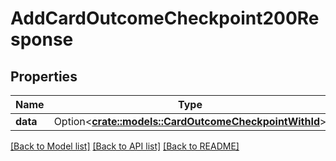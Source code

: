 # AddCardOutcomeCheckpoint200Response

## Properties

Name | Type | Description | Notes
------------ | ------------- | ------------- | -------------
**data** | Option<[**crate::models::CardOutcomeCheckpointWithId**](CardOutcomeCheckpointWithId.md)> |  | [optional]

[[Back to Model list]](../README.md#documentation-for-models) [[Back to API list]](../README.md#documentation-for-api-endpoints) [[Back to README]](../README.md)


